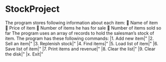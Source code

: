 # StockProject
The program stores following information about each item:
 Name of item
 Price of item
 Number of items he has for sale
 Number of items sold so far
The program uses an array of records to hold the salesman’s stock of item.
The program has these following commands:
|1. Add new item|" 
|2. Sell an item|"
|3. Replenish stock|"
|4. Find items|" 
|5. Load list of item|"
|6. Save list of item|"
|7. Print items and revenue|" 
|8. Clear the list|" 
|9. Clear the disk|"
|x. Exit|"
